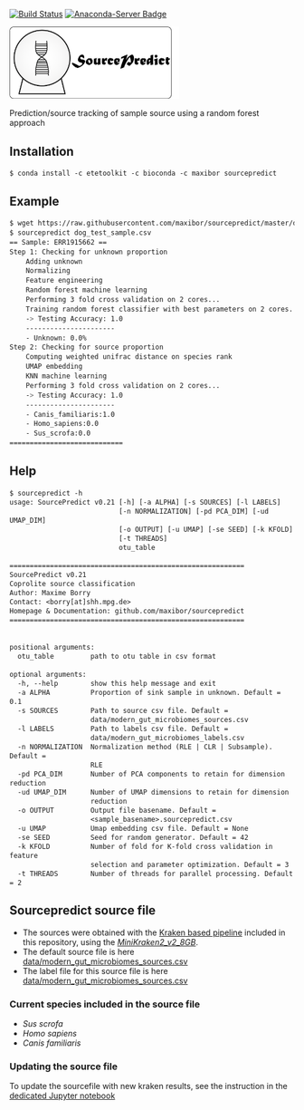 [![Build Status](https://travis-ci.com/maxibor/sourcepredict.svg?token=pwT9AgYi4qJY4LTp9WUy&branch=master)](https://travis-ci.com/maxibor/sourcepredict) [![Anaconda-Server Badge](https://anaconda.org/maxibor/sourcepredict/badges/installer/conda.svg)](https://conda.anaconda.org/maxibor)

<img src="img/sourcepredict_logo.png" width="300">

Prediction/source tracking of sample source using a random forest approach

## Installation

```
$ conda install -c etetoolkit -c bioconda -c maxibor sourcepredict
```

## Example

```bash
$ wget https://raw.githubusercontent.com/maxibor/sourcepredict/master/data/test/dog_test_sample.csv?token=AIOyNX-Styi0FWlY-9ZILyGbh8EpEYmDks5cd_k4wA%3D%3D -O dog_test_sample.csv
$ sourcepredict dog_test_sample.csv
== Sample: ERR1915662 ==
Step 1: Checking for unknown proportion
	Adding unknown
	Normalizing
	Feature engineering
	Random forest machine learning
	Performing 3 fold cross validation on 2 cores...
	Training random forest classifier with best parameters on 2 cores...
	-> Testing Accuracy: 1.0
	----------------------
	- Unknown: 0.0%
Step 2: Checking for source proportion
	Computing weighted unifrac distance on species rank
	UMAP embedding
	KNN machine learning
	Performing 3 fold cross validation on 2 cores...
	-> Testing Accuracy: 1.0
	----------------------
	- Canis_familiaris:1.0
	- Homo_sapiens:0.0
	- Sus_scrofa:0.0
============================
```

## Help

```
$ sourcepredict -h
usage: SourcePredict v0.21 [-h] [-a ALPHA] [-s SOURCES] [-l LABELS]
                           [-n NORMALIZATION] [-pd PCA_DIM] [-ud UMAP_DIM]
                           [-o OUTPUT] [-u UMAP] [-se SEED] [-k KFOLD]
                           [-t THREADS]
                           otu_table

==========================================================
SourcePredict v0.21
Coprolite source classification
Author: Maxime Borry
Contact: <borry[at]shh.mpg.de>
Homepage & Documentation: github.com/maxibor/sourcepredict
==========================================================


positional arguments:
  otu_table         path to otu table in csv format

optional arguments:
  -h, --help        show this help message and exit
  -a ALPHA          Proportion of sink sample in unknown. Default = 0.1
  -s SOURCES        Path to source csv file. Default =
                    data/modern_gut_microbiomes_sources.csv
  -l LABELS         Path to labels csv file. Default =
                    data/modern_gut_microbiomes_labels.csv
  -n NORMALIZATION  Normalization method (RLE | CLR | Subsample). Default =
                    RLE
  -pd PCA_DIM       Number of PCA components to retain for dimension reduction
  -ud UMAP_DIM      Number of UMAP dimensions to retain for dimension
                    reduction
  -o OUTPUT         Output file basename. Default =
                    <sample_basename>.sourcepredict.csv
  -u UMAP           Umap embedding csv file. Default = None
  -se SEED          Seed for random generator. Default = 42
  -k KFOLD          Number of fold for K-fold cross validation in feature
                    selection and parameter optimization. Default = 3
  -t THREADS        Number of threads for parallel processing. Default = 2
```

## Sourcepredict source file

- The sources were obtained with the [Kraken based pipeline](utils/kraken_pipeline/kraken_pipe.nf) included in this repository, using the [*MiniKraken2_v2_8GB*](https://ccb.jhu.edu/software/kraken2/dl/minikraken2_v2_8GB.tgz).  
- The default source file is here [data/modern_gut_microbiomes_sources.csv](data/modern_gut_microbiomes_sources.csv)
- The label file for this source file is here [data/modern_gut_microbiomes_sources.csv](data/modern_gut_microbiomes_labels.csv)


### Current species included in the source file

- *Sus scrofa*
- *Homo sapiens*
- *Canis familiaris*

### Updating the source file 

To update the sourcefile with new kraken results, see the instruction in the [dedicated Jupyter notebook](notebooks/merge_new_data.ipynb) 

